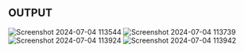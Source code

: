 ## OUTPUT
![Screenshot 2024-07-04 113544](https://github.com/mugil24/CSS-Basic-Project/assets/145928968/0e26a128-b326-4a94-ae18-bf2b3c52d32a)
![Screenshot 2024-07-04 113739](https://github.com/mugil24/CSS-Basic-Project/assets/145928968/c118cec7-9cdf-44d6-aee1-7b869e7c58e6)
![Screenshot 2024-07-04 113924](https://github.com/mugil24/CSS-Basic-Project/assets/145928968/92e57c92-b575-4f87-9fae-dac1d396d5c3)
![Screenshot 2024-07-04 113942](https://github.com/mugil24/CSS-Basic-Project/assets/145928968/600ffbe7-a2d3-4539-9813-2494dc408075)
